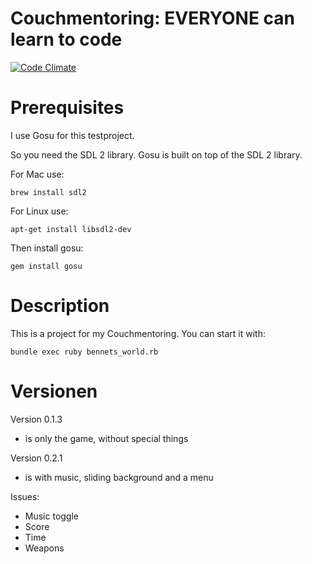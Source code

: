 Couchmentoring: EVERYONE can learn to code
================

[![Code Climate](https://codeclimate.com/github/Garllon/bennets_world/badges/gpa.svg)](https://codeclimate.com/github/Garllon/bennets_world)

# Prerequisites

I use Gosu for this testproject.

So you need the SDL 2 library. Gosu is built on top of the SDL 2 library.

For Mac use:
```
brew install sdl2
```

For Linux use:
```
apt-get install libsdl2-dev
```

Then install gosu:
```
gem install gosu
```

# Description

This is a project for my Couchmentoring.
You can start it with:
```
bundle exec ruby bennets_world.rb
```

# Versionen

Version 0.1.3
- is only the game, without special things

Version 0.2.1
- is with music, sliding background and a menu

Issues:
- Music toggle
- Score
- Time
- Weapons
